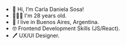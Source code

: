 - 👋 Hi, I’m Carla Daniela Sosa! 
- 🙎🏽‍♀️ I'm 28 years old.
- 🌆 I live in Buenos Aires, Argentina.
- 🤓 Frontend Development Skills (JS/React).
- 🖊️ UX/UI Designer.

<!---
carladaaniela/carladaaniela is a ✨ special ✨ repository because its `README.md` (this file) appears on your GitHub profile.
You can click the Preview link to take a look at your changes.
--->
